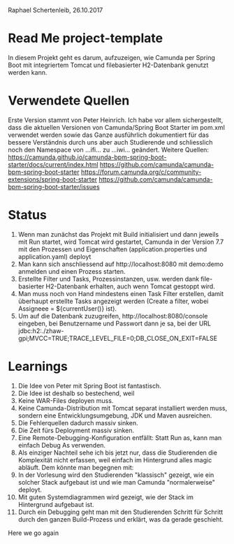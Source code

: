 Raphael Schertenleib, 26.10.2017

# Read Me project-template
In diesem Projekt geht es darum, aufzuzeigen, wie Camunda per Spring Boot mit integriertem Tomcat und filebasierter H2-Datenbank genutzt werden kann.

# Verwendete Quellen
Erste Version stammt von Peter Heinrich. Ich habe vor allem sichergestellt, dass die aktuellen Versionen von Camunda/Spring Boot Starter im pom.xml verwendet werden sowie das Ganze ausführlich dokumentiert für das bessere Verständnis durch uns aber auch Studierende und schliesslich noch den Namespace von ...ifi... zu ...iwi... geändert.
Weitere Quellen:
https://camunda.github.io/camunda-bpm-spring-boot-starter/docs/current/index.html
https://github.com/camunda/camunda-bpm-spring-boot-starter
https://forum.camunda.org/c/community-extensions/spring-boot-starter
https://github.com/camunda/camunda-bpm-spring-boot-starter/issues

# Status
1. Wenn man zunächst das Projekt mit Build initialisiert und dann jeweils mit Run startet, wird Tomcat wird gestartet, Camunda in der Version 7.7 mit den Prozessen und Eigenschaften (application.properties und application.yaml) deployt
2. Man kann sich anschliessend auf http://localhost:8080 mit demo:demo anmelden und einen Prozess starten.
3. Erstellte Filter und Tasks, Prozessinstanzen, usw. werden dank file-basierter H2-Datenbank erhalten, auch wenn Tomcat gestoppt wird.
4. Man muss noch von Hand mindestens einen Task Filter erstellen, damit überhaupt erstellte Tasks angezeigt werden (Create a filter, wobei Assigneee = ${currentUser()} ist).
5. Um auf die Datenbank zuzugreifen, http://localhost:8080/console eingeben, bei Benutzername und Passwort dann je sa, bei der URL jdbc:h2:./zhaw-gpi;MVCC=TRUE;TRACE_LEVEL_FILE=0;DB_CLOSE_ON_EXIT=FALSE

# Learnings
1. Die Idee von Peter mit Spring Boot ist fantastisch. 
2. Die Idee ist deshalb so bestechend, weil
 1. Keine WAR-Files deployen muss.
 2. Keine Camunda-Distribution mit Tomcat separat installiert werden muss, sondern eine Entwicklungsumgebung, JDK und Maven ausreichen.
 3. Die Fehlerquellen dadurch massiv sinken.
 4. Die Zeit fürs Deployment massiv sinken.
 5. Eine Remote-Debugging-Konfiguration entfällt: Statt Run as, kann man einfach Debug As verwenden.
3. Als einziger Nachteil sehe ich bis jetzt nur, dass die Studierenden die Komplexität nicht erfassen, weil einfach im Hintergrund alles magic abläuft. Dem könnte man begegnen mit:
 1. In der Vorlesung wird den Studierenden "klassisch" gezeigt, wie ein solcher Stack aufgebaut ist und wie man Camunda "normalerweise" deployt.
 2. Mit guten Systemdiagrammen wird gezeigt, wie der Stack im Hintergrund aufgebaut ist.
 3. Durch ein Debugging geht man mit den Studierenden Schritt für Schritt durch den ganzen Build-Prozess und erklärt, was da gerade geschieht.

Here we go again
